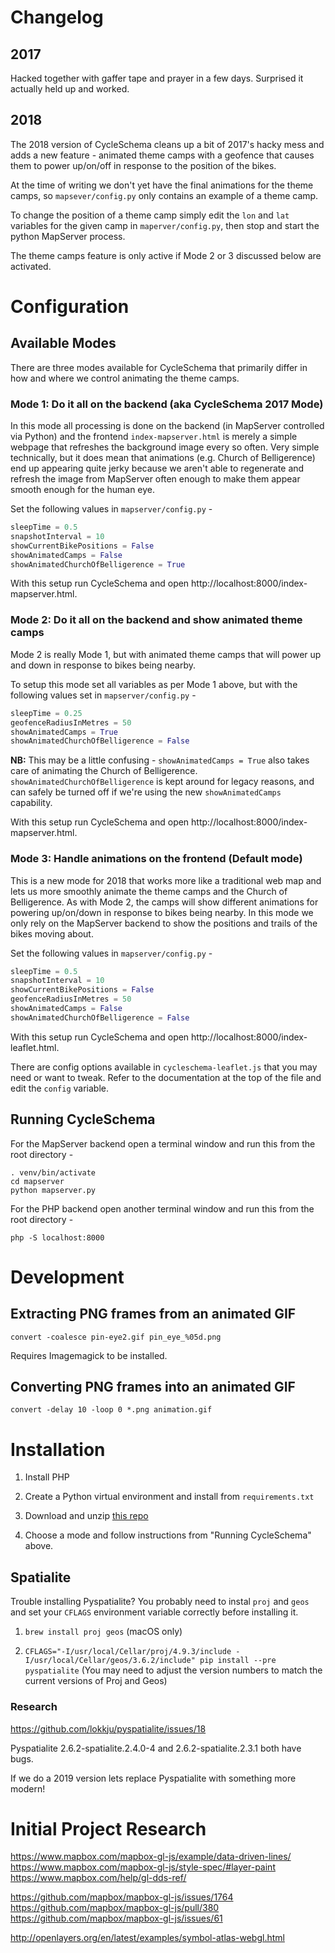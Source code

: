 # Changelog

## 2017

Hacked together with gaffer tape and prayer in a few days. Surprised it actually held up and worked.

## 2018

The 2018 version of CycleSchema cleans up a bit of 2017's hacky mess and adds a new feature - animated theme camps with a geofence that causes them to power up/on/off in response to the position of the bikes.

At the time of writing we don't yet have the final animations for the theme camps, so `mapsever/config.py` only contains an example of a theme camp.

To change the position of a theme camp simply edit the `lon` and `lat` variables for the given camp in `maperver/config.py`, then stop and start the python MapServer process.

The theme camps feature is only active if Mode 2 or 3 discussed below are activated.

# Configuration

## Available Modes

There are three modes available for CycleSchema that primarily differ in how and where we control animating the theme camps.

### Mode 1: Do it all on the backend (aka CycleSchema 2017 Mode)

In this mode all processing is done on the backend (in MapServer controlled via Python) and the frontend `index-mapserver.html` is merely a simple webpage that refreshes the background image every so often. Very simple technically, but it does mean that animations (e.g. Church of Belligerence) end up appearing quite jerky because we aren't able to regenerate and refresh the image from MapServer often enough to make them appear smooth enough for the human eye.

Set the following values in `mapserver/config.py` -

```python
sleepTime = 0.5
snapshotInterval = 10
showCurrentBikePositions = False
showAnimatedCamps = False
showAnimatedChurchOfBelligerence = True
```

With this setup run CycleSchema and open http://localhost:8000/index-mapserver.html.

### Mode 2: Do it all on the backend and show animated theme camps

Mode 2 is really Mode 1, but with animated theme camps that will power up and down in response to bikes being nearby.

To setup this mode set all variables as per Mode 1 above, but with the following values set in `mapserver/config.py` -

```python
sleepTime = 0.25
geofenceRadiusInMetres = 50
showAnimatedCamps = True
showAnimatedChurchOfBelligerence = False
```

**NB:** This may be a little confusing - `showAnimatedCamps = True` also takes care of animating the Church of Belligerence. `showAnimatedChurchOfBelligerence` is kept around for legacy reasons, and can safely be turned off if we're using the new `showAnimatedCamps` capability.

With this setup run CycleSchema and open http://localhost:8000/index-mapserver.html.

### Mode 3: Handle animations on the frontend (Default mode)

This is a new mode for 2018 that works more like a traditional web map and lets us more smoothly animate the theme camps and the Church of Belligerence. As with Mode 2, the camps will show different animations for powering up/on/down in response to bikes being nearby. In this mode we only rely on the MapServer backend to show the positions and trails of the bikes moving about.

Set the following values in `mapserver/config.py` -

```python
sleepTime = 0.5
snapshotInterval = 10
showCurrentBikePositions = False
geofenceRadiusInMetres = 50
showAnimatedCamps = False
showAnimatedChurchOfBelligerence = False
```

With this setup run CycleSchema and open http://localhost:8000/index-leaflet.html.

There are config options available in `cycleschema-leaflet.js` that you may need or want to tweak. Refer to the documentation at the top of the file and edit the `config` variable.

## Running CycleSchema

For the MapServer backend open a terminal window and run this from the root directory -

```
. venv/bin/activate
cd mapserver
python mapserver.py
```

For the PHP backend open another terminal window and run this from the root directory -

`php -S localhost:8000`

# Development

## Extracting PNG frames from an animated GIF

`convert -coalesce pin-eye2.gif pin_eye_%05d.png`

Requires Imagemagick to be installed.

## Converting PNG frames into an animated GIF

`convert -delay 10 -loop 0 *.png animation.gif`

# Installation

1.  Install PHP

2.  Create a Python virtual environment and install from `requirements.txt`

3.  Download and unzip [this repo](https://github.com/keithamoss/blazing-swan/archive/master.zip)

4.  Choose a mode and follow instructions from "Running CycleSchema" above.

## Spatialite

Trouble installing Pyspatialite? You probably need to instal `proj` and `geos` and set your `CFLAGS` environment variable correctly before installing it.

1.  `brew install proj geos` (macOS only)

2.  `CFLAGS="-I/usr/local/Cellar/proj/4.9.3/include -I/usr/local/Cellar/geos/3.6.2/include" pip install --pre pyspatialite` (You may need to adjust the version numbers to match the current versions of Proj and Geos)

### Research

https://github.com/lokkju/pyspatialite/issues/18

Pyspatialite 2.6.2-spatialite.2.4.0-4 and 2.6.2-spatialite.2.3.1 both have bugs.

If we do a 2019 version lets replace Pyspatialite with something more modern!

# Initial Project Research

https://www.mapbox.com/mapbox-gl-js/example/data-driven-lines/
https://www.mapbox.com/mapbox-gl-js/style-spec/#layer-paint
https://www.mapbox.com/help/gl-dds-ref/

https://github.com/mapbox/mapbox-gl-js/issues/1764
https://github.com/mapbox/mapbox-gl-js/pull/380
https://github.com/mapbox/mapbox-gl-js/issues/61

http://openlayers.org/en/latest/examples/symbol-atlas-webgl.html
